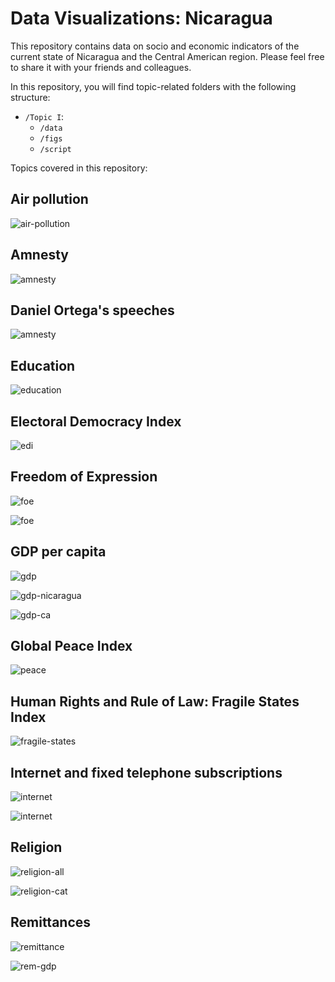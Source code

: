 # Data Visualizations: Nicaragua

This repository contains data on socio and economic indicators of the current state of Nicaragua and the Central American region. Please feel free to share it with your friends and colleagues.

In this repository, you will find topic-related folders with the following structure:

* `/Topic I`:
  * `/data`
  * `/figs`
  * `/script`

Topics covered in this repository:

## Air pollution

![air-pollution](air-pollution/figs/fig1.png)

## Amnesty

![amnesty](amnesty/figs/fig1.png)

## Daniel Ortega's speeches

![amnesty](discursos/figs/tf-idf.png)

## Education

![education](v_democracy/figs/educacion.png)

## Electoral Democracy Index

![edi](v_democracy/figs/edi.png)

## Freedom of Expression

![foe](v_democracy/figs/ca_foe.png)

![foe](v_democracy/figs/foe.png)

## GDP per capita

![gdp](v_democracy/figs/gdp-ca.gif)

![gdp-nicaragua](wdi/figs/pib-nic.png)

![gdp-ca](wdi/figs/pib-ca-fixed.png)

## Global Peace Index

![peace](peace-index/figs/fig1.png)

## Human Rights and Rule of Law: Fragile States Index

![fragile-states](fragile-states/figs/fig1.png)

## Internet and fixed telephone subscriptions

![internet](internet/figs/fig1.png)

![internet](internet/figs/fig2.png)

## Religion

![religion-all](religion/figs/fig1.png)

![religion-cat](religion/figs/fig2.png)

## Remittances

![remittance](remesas/figs/fig1.png)

![rem-gdp](wdi/figs/remesas.png)
